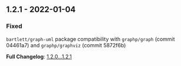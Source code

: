 
## 1.2.1 - 2022-01-04

### Fixed

`bartlett/graph-uml` package compatibility with `graphp/graph` (commit 04461a7) and `graphp/graphviz` (commit 5872f6b)

**Full Changelog**: [1.2.0...1.2.1](https://github.com/llaville/graph-plantuml-generator/compare/1.2.0...1.2.1)
